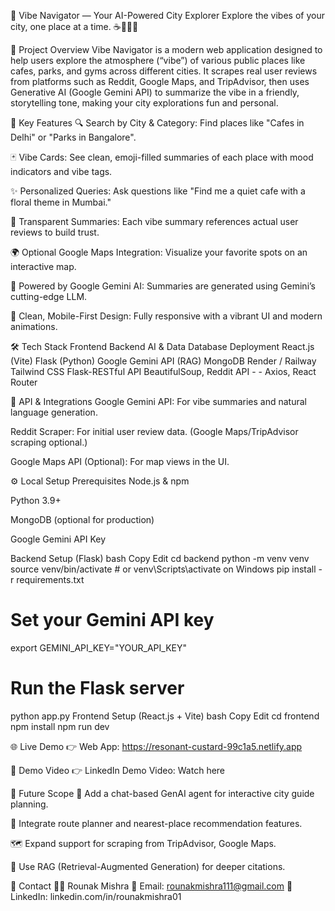 🌟 Vibe Navigator — Your AI-Powered City Explorer
Explore the vibes of your city, one place at a time. ☕🌿🎶🔥

🚀 Project Overview
Vibe Navigator is a modern web application designed to help users explore the atmosphere (“vibe”) of various public places like cafes, parks, and gyms across different cities.
It scrapes real user reviews from platforms such as Reddit, Google Maps, and TripAdvisor, then uses Generative AI (Google Gemini API) to summarize the vibe in a friendly, storytelling tone, making your city explorations fun and personal.

🎯 Key Features
🔍 Search by City & Category: Find places like "Cafes in Delhi" or "Parks in Bangalore".

🃏 Vibe Cards: See clean, emoji-filled summaries of each place with mood indicators and vibe tags.

✨ Personalized Queries: Ask questions like "Find me a quiet cafe with a floral theme in Mumbai."

🔗 Transparent Summaries: Each vibe summary references actual user reviews to build trust.

🌍 Optional Google Maps Integration: Visualize your favorite spots on an interactive map.

🤖 Powered by Google Gemini AI: Summaries are generated using Gemini’s cutting-edge LLM.

📱 Clean, Mobile-First Design: Fully responsive with a vibrant UI and modern animations.

🛠️ Tech Stack
Frontend	Backend	AI & Data	Database	Deployment
React.js (Vite)	Flask (Python)	Google Gemini API (RAG)	MongoDB	Render / Railway
Tailwind CSS	Flask-RESTful API	BeautifulSoup, Reddit API	-	-
Axios, React Router				

🔑 API & Integrations
Google Gemini API: For vibe summaries and natural language generation.

Reddit Scraper: For initial user review data. (Google Maps/TripAdvisor scraping optional.)

Google Maps API (Optional): For map views in the UI.

⚙️ Local Setup
Prerequisites
Node.js & npm

Python 3.9+

MongoDB (optional for production)

Google Gemini API Key

Backend Setup (Flask)
bash
Copy
Edit
cd backend
python -m venv venv
source venv/bin/activate  # or venv\Scripts\activate on Windows
pip install -r requirements.txt

# Set your Gemini API key
export GEMINI_API_KEY="YOUR_API_KEY"

# Run the Flask server
python app.py
Frontend Setup (React.js + Vite)
bash
Copy
Edit
cd frontend
npm install
npm run dev

🌐 Live Demo
👉 Web App: https://resonant-custard-99c1a5.netlify.app

🎥 Demo Video
👉 LinkedIn Demo Video:
Watch here

🏁 Future Scope
🤝 Add a chat-based GenAI agent for interactive city guide planning.

🧭 Integrate route planner and nearest-place recommendation features.

🗺️ Expand support for scraping from TripAdvisor, Google Maps.

🧠 Use RAG (Retrieval-Augmented Generation) for deeper citations.

💬 Contact
👨‍💻 Rounak Mishra
📧 Email: rounakmishra111@gmail.com
🔗 LinkedIn: linkedin.com/in/rounakmishra01

